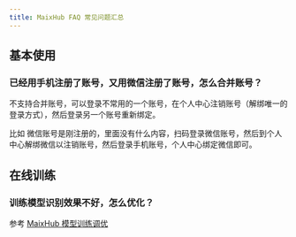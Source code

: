 ```yaml
---
title: MaixHub FAQ 常见问题汇总
---
```


## 基本使用

### 已经用手机注册了账号，又用微信注册了账号，怎么合并账号？

不支持合并账号，可以登录不常用的一个账号，在个人中心注销账号（解绑唯一的登录方式），然后登录另一个账号重新绑定。

比如 微信账号是刚注册的，里面没有什么内容，扫码登录微信账号，然后到个人中心解绑微信以注销账号，然后登录手机账号，个人中心绑定微信即可。


## 在线训练

### 训练模型识别效果不好，怎么优化？

参考 [MaixHub 模型训练调优](./train_best.md)




